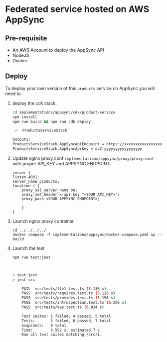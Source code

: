 # Federated service hosted on AWS AppSync

## Pre-requisite
* An AWS Account to deploy the AppSync API
* NodeJS
* Docker

## Deploy

To deploy your own version of this `products` service on AppSync you will need to 

1. deploy the cdk stack:
    ```sh
    cd implementations/appsync/cdk/product-service
    npm install
    npm run build && npm run cdk deploy

     ✅  ProductsServiceStack

    Outputs:
    ProductsServiceStack.AppSyncApiEndpoint = https://xxxxxxxxxxxxxxxxxxxx.appsync-api.eu-west-1.amazonaws.com/graphql
    ProductsServiceStack.AppSyncApiKey = da2-yyyyyyyyyyyyyyyyy
    ```
1. Update nginx proxy conf `implementations/appsync/proxy/proxy.conf` with proper API_KEY and APPSYNC ENDPOINT:
    ```nginx
    server { 
    listen 4001;
    server_name products;
    location / {
        proxy_ssl_server_name on;
        proxy_set_header x-api-key "<YOUR API_KEY>";
        proxy_pass <YOUR APPSYNC ENDPOINT>;

        }
    }
    ```
1. Launch nginx proxy container
    ```
    cd ../../../../
    docker compose -f implementations/appsync/docker-compose.yaml up --build
    ```
1. Launch the test
    ```sh
    npm run test:jest



    > test:jest
    > jest src

        FAIL  src/tests/ftv1.test.ts (5.136 s)
        PASS  src/tests/requires.test.ts (5.126 s)
        PASS  src/tests/provides.test.ts (5.156 s)
        PASS  src/tests/introspection.test.ts (5.205 s)
        PASS  src/tests/key.test.ts (6.034 s)

        Test Suites: 1 failed, 4 passed, 5 total
        Tests:       1 failed, 6 passed, 7 total
        Snapshots:   0 total
        Time:        6.552 s, estimated 7 s
        Ran all test suites matching /src/i.
    ```
